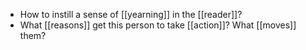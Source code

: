 - How to instill a sense of [[yearning]] in the [[reader]]?
- What [[reasons]] get this person to take [[action]]? What [[moves]] them?